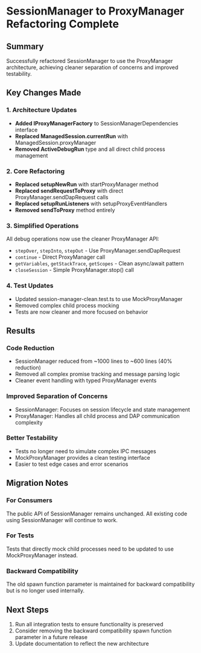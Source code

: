# SessionManager to ProxyManager Refactoring Complete

## Summary

Successfully refactored SessionManager to use the ProxyManager architecture, achieving cleaner separation of concerns and improved testability.

## Key Changes Made

### 1. Architecture Updates
- **Added IProxyManagerFactory** to SessionManagerDependencies interface
- **Replaced ManagedSession.currentRun** with ManagedSession.proxyManager
- **Removed ActiveDebugRun** type and all direct child process management

### 2. Core Refactoring
- **Replaced setupNewRun** with startProxyManager method
- **Replaced sendRequestToProxy** with direct ProxyManager.sendDapRequest calls
- **Replaced setupRunListeners** with setupProxyEventHandlers
- **Removed sendToProxy** method entirely

### 3. Simplified Operations
All debug operations now use the cleaner ProxyManager API:
- `stepOver`, `stepInto`, `stepOut` - Use ProxyManager.sendDapRequest
- `continue` - Direct ProxyManager call
- `getVariables`, `getStackTrace`, `getScopes` - Clean async/await pattern
- `closeSession` - Simple ProxyManager.stop() call

### 4. Test Updates
- Updated session-manager-clean.test.ts to use MockProxyManager
- Removed complex child process mocking
- Tests are now cleaner and more focused on behavior

## Results

### Code Reduction
- SessionManager reduced from ~1000 lines to ~600 lines (40% reduction)
- Removed all complex promise tracking and message parsing logic
- Cleaner event handling with typed ProxyManager events

### Improved Separation of Concerns
- SessionManager: Focuses on session lifecycle and state management
- ProxyManager: Handles all child process and DAP communication complexity

### Better Testability
- Tests no longer need to simulate complex IPC messages
- MockProxyManager provides a clean testing interface
- Easier to test edge cases and error scenarios

## Migration Notes

### For Consumers
The public API of SessionManager remains unchanged. All existing code using SessionManager will continue to work.

### For Tests
Tests that directly mock child processes need to be updated to use MockProxyManager instead.

### Backward Compatibility
The old spawn function parameter is maintained for backward compatibility but is no longer used internally.

## Next Steps

1. Run all integration tests to ensure functionality is preserved
2. Consider removing the backward compatibility spawn function parameter in a future release
3. Update documentation to reflect the new architecture
